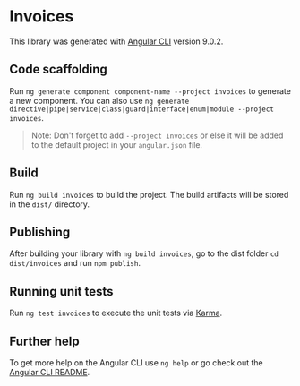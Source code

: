 # Invoices

This library was generated with [Angular CLI](https://github.com/angular/angular-cli) version 9.0.2.

## Code scaffolding

Run `ng generate component component-name --project invoices` to generate a new component. You can also use `ng generate directive|pipe|service|class|guard|interface|enum|module --project invoices`.
> Note: Don't forget to add `--project invoices` or else it will be added to the default project in your `angular.json` file. 

## Build

Run `ng build invoices` to build the project. The build artifacts will be stored in the `dist/` directory.

## Publishing

After building your library with `ng build invoices`, go to the dist folder `cd dist/invoices` and run `npm publish`.

## Running unit tests

Run `ng test invoices` to execute the unit tests via [Karma](https://karma-runner.github.io).

## Further help

To get more help on the Angular CLI use `ng help` or go check out the [Angular CLI README](https://github.com/angular/angular-cli/blob/master/README.md).
